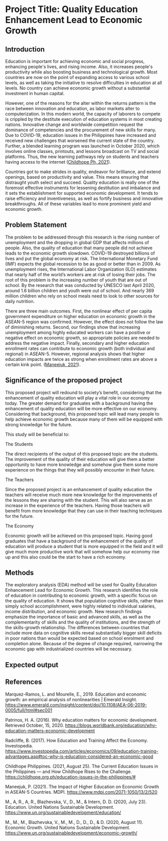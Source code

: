 # Project Title: Quality Education Enhancement Lead to Economic Growth
## Introduction
Education is important for achieving economic and social progress, enhancing people's lives, and rising income. Also, it increases people's productivity while also boosting business and technological growth. Most countries are now on the point of expanding access to various school levels, as well as taking the initiative to resolve difficulties in education at all levels. No country can achieve economic growth without a substantial investment in human capital.

However, one of the reasons for the alter within the returns pattern is the race between innovation and education, as labor markets alter to computerization. In this modern world, the capacity of laborers to compete is crippled by the destitute execution of education systems in most creating nations. Innovative change and worldwide competition request the dominance of competencies and the procurement of new skills for many. Due to COVID-19, education issues in the Philippines have increased and received new challenges that worsened the current state of the country. Further, a blended learning program was launched in October 2020, which involves online classes, printouts, and lessons broadcast on TV and social platforms. Thus, the new learning pathways rely on students and teachers having access to the internet ([Childhope Ph, 2021](https://childhope.org.ph/education-issues-in-the-philippines/#)).

Countries got to make strides in quality, endeavor for brilliance, and extend openings, based on productivity and value. This means ensuring that distraught youth select and succeed. Quality education is really one of the foremost effective instruments for lessening destitution and imbalance and it sets the establishment for supported economic development. It tends to raise efficiency and inventiveness, as well as fortify business and innovative breakthroughs. All of these variables lead to more prominent yield and economic growth.

## Problem Statement
The problem to be addressed through this research is the rising number of unemployment and the dropping in global GDP that affects millions of people. Also, the quality of education that many people did not achieve leads to the economic growth slowdown. COVID-19 destroyed billions of lives and put the global economy at risk. The International Monetary Fund (IMF) expects the global recession to be as good or better than in 2009. As unemployment rises, the International Labor Organization (ILO) estimates that nearly half of the world’s workers are at risk of losing their jobs. The root of this problem is the increasing number of youth that are out of school. By the research that was conducted by UNESCO last April 2020, around 1.6 billion children and youth were out of school. And nearly 369 million children who rely on school meals need to look to other sources for daily nutrition.

There are three main outcomes. First, the nonlinear effect of per capita government expenditure on higher education on economic growth in the ASEAN-5 region was confirmed. However, the effect does not follow the law of diminishing returns. Second, our findings show that increasing unemployment among highly educated workers can have a positive or negative effect on economic growth, so appropriate policies are needed to address the negative impact. Finally, secondary and higher education enrollment rates can contribute to economic growth (both individual and regional) in ASEAN-5. However, regional analysis shows that higher education impacts are twice as strong when enrollment rates are above a certain kink point. ([Maneejuk, 2021](https://www.mdpi.com/2071-1050/13/2/520)).

## Significance of the proposed project

This proposed project will redound to society’s benefit, considering that the enhancement of quality education will play a vital role in our economy today. The greater demand for graduates with a background having the enhancement of quality education will be more effective on our economy. Considering that background, this proposed topic will lead many people to help achieve economic growth because many of them will be equipped with strong knowledge for the future.

This study will be beneficial to:

The Students

The direct recipients of the output of this proposed topic are the students. The improvement of the quality of their education will give them a better opportunity to have more knowledge and somehow give them some more experience on the things that they will possibly encounter in their future.

The Teachers

Since the proposed project is an enhancement of quality education the teachers will receive much more new knowledge for the improvements of the lessons they are sharing with the student. This will also serve as an increase in the experience of the teachers. Having those teachers will benefit from more knowledge that they can use in their teaching techniques for the future.

The Economy

Economic growth will be achieved on this proposed topic. Having good graduates that have a background of the enhancement of the quality of education will produce a student that is more equipped in the field and it will give much more productive work that will somehow help our economy rise up and this also could be the start to have a rich economy.

## Methods

The exploratory analysis (EDA) method will be used for Quality Education Enhancement Lead for Economic Growth. This research identifies the role of education in contributing to economic growth, with a specific focus on the quality of education. It shows that population cognitive skills, rather than simply school accomplishment, were highly related to individual salaries, income distribution, and economic growth. New research findings emphasize the importance of basic and advanced skills, as well as the complementarity of skills and the quality of institutions, and the strength of the skills-growth relationship. The differences between countries that include more data on cognitive skills reveal substantially bigger skill deficits in poor nations than would be expected based on school enrolment and completion alone. Because of the degree of change required, narrowing the economic gap with industrialized countries will be necessary.


## Expected output 

## References
Marquez-Ramos, L. and Mourelle, E., 2019. Education and economic growth: an empirical analysis of nonlinearities | Emerald Insight.
https://www.emerald.com/insight/content/doi/10.1108/AEA-06-2019-0005/full/html#sec001

Patrinos, H. A. (2016). Why education matters for economic development. Retrieved October, 15, 2020.
https://blogs.worldbank.org/education/why-education-matters-economic-development

Radcliffe, B. (2017). How Education and Training Affect the Economy. Investopedia.
https://www.investopedia.com/articles/economics/09/education-training-advantages.asp#toc-why-is-education-considered-an-economic-good

Childhope Philippines. (2021, August 25). The Current Education Issues in the Philippines — and How Childhope Rises to the Challenge.
https://childhope.org.ph/education-issues-in-the-philippines/#

Maneejuk, P. (2021). The Impact of Higher Education on Economic Growth in ASEAN-5 Countries. MDPI. 
https://www.mdpi.com/2071-1050/13/2/520

M., A, R., A, R., Blazhevska, V., D., M., & Intern, D. D. (2020, July 23). Education. United Nations Sustainable Development.
https://www.un.org/sustainabledevelopment/education/

M., M., M., Blazhevska, V., M., M., D., D., D., & D. (2020, August 11). Economic Growth. United Nations Sustainable Development.
https://www.un.org/sustainabledevelopment/economic-growth/
